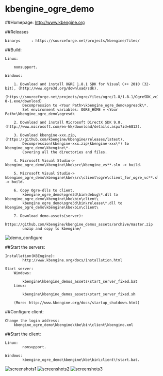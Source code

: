 kbengine_ogre_demo
=============

##Homepage:
http://www.kbengine.org

##Releases

	binarys		: https://sourceforge.net/projects/kbengine/files/


##Build:

	Linux:

		nonsupport.

	Windows:

		1. Download and install OGRE 1.8.1 SDK for Visual C++ 2010 (32-bit), (http://www.ogre3d.org/download/sdk).
			(https://sourceforge.net/projects/ogre/files/ogre/1.8/1.8.1/OgreSDK_vc10_v1-8-1.exe/download)
			Decompression to <Your Path>\kbengine_ogre_demo\ogresdk\*.
			Set environment variables: OGRE_HOME = <Your Path>\kbengine_ogre_demo\ogresdk

		2. Download and install Microsoft DirectX SDK 9.0, (http://www.microsoft.com/en-hk/download/details.aspx?id=6812).

		3. Download kbengine-xxx.zip, (https://github.com/kbengine/kbengine/releases/latest).
			Decompression(kbengine-xxx.zip\kbengine-xxx\*) to kbengine_ogre_demo\kbengine\*.
			Covering all the directories and files.

		4. Microsoft Visual Studio-> kbengine_ogre_demo\kbengine\kbe\src\kbengine_vs**.sln -> build.
		
		5. Microsoft Visual Studio-> kbengine_ogre_demo\kbengine\kbe\src\client\ogre\client_for_ogre_vc**.sln -> build.

		6. Copy Ogre-dlls to client.
			kbengine_ogre_demo\ogre3d\bin\debug\*.dll to kbengine_ogre_demo\kbengine\kbe\bin\client\
			kbengine_ogre_demo\ogre3d\bin\release\*.dll to kbengine_ogre_demo\kbengine\kbe\bin\client\

		7. Download demo-assets(server):
			https://github.com/kbengine/kbengine_demos_assets/archive/master.zip
			unzip and copy to kbengine/
![demo_configure](http://www.kbengine.org/assets/img/screenshots/demo_copy_kbengine.jpg)



##Start the servers:

	Installation(KBEngine):
			http://www.kbengine.org/docs/installation.html

	Start server:
		Windows:

			kbengine\kbengine_demos_assets\start_server_fixed.bat
		Linux:

			kbengine\kbengine_demos_assets\start_server_fixed.sh

		(More: http://www.kbengine.org/docs/startup_shutdown.html)



##Configure client:

	Change the login address:
		kbengine_ogre_demo\kbengine\kbe\bin\client\kbengine.xml

##Start the client:

	Linux:
			nonsupport.

	Windows:
			kbengine_ogre_demo\kbengine\kbe\bin\client\!start.bat.





![screenshots1](http://www.kbengine.org/assets/img/screenshots/ogre_demo1.jpg)
![screenshots2](http://www.kbengine.org/assets/img/screenshots/ogre_demo2.jpg)
![screenshots3](http://www.kbengine.org/assets/img/screenshots/ogre_demo3.jpg)